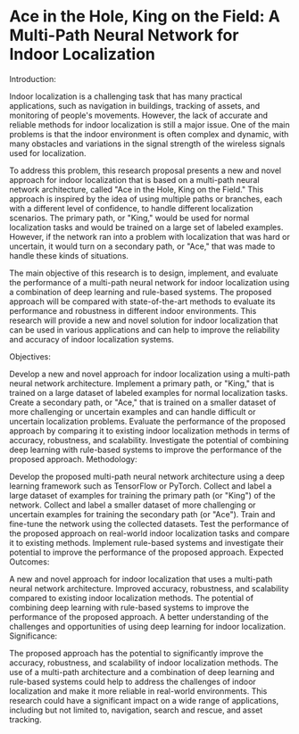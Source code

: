 # Ace in the Hole, King on the Field: A Multi-Path Neural Network for Indoor Localization  


Introduction:

Indoor localization is a challenging task that has many practical applications, such as navigation in buildings, tracking of assets, and monitoring of people's movements. However, the lack of accurate and reliable methods for indoor localization is still a major issue. One of the main problems is that the indoor environment is often complex and dynamic, with many obstacles and variations in the signal strength of the wireless signals used for localization.

To address this problem, this research proposal presents a new and novel approach for indoor localization that is based on a multi-path neural network architecture, called "Ace in the Hole, King on the Field." This approach is inspired by the idea of using multiple paths or branches, each with a different level of confidence, to handle different localization scenarios. The primary path, or "King," would be used for normal localization tasks and would be trained on a large set of labeled examples. However, if the network ran into a problem with localization that was hard or uncertain, it would turn on a secondary path, or "Ace," that was made to handle these kinds of situations.

The main objective of this research is to design, implement, and evaluate the performance of a multi-path neural network for indoor localization using a combination of deep learning and rule-based systems. The proposed approach will be compared with state-of-the-art methods to evaluate its performance and robustness in different indoor environments. This research will provide a new and novel solution for indoor localization that can be used in various applications and can help to improve the reliability and accuracy of indoor localization systems.

Objectives:

Develop a new and novel approach for indoor localization using a multi-path neural network architecture.
Implement a primary path, or "King," that is trained on a large dataset of labeled examples for normal localization tasks.
Create a secondary path, or "Ace," that is trained on a smaller dataset of more challenging or uncertain examples and can handle difficult or uncertain localization problems.
Evaluate the performance of the proposed approach by comparing it to existing indoor localization methods in terms of accuracy, robustness, and scalability.
Investigate the potential of combining deep learning with rule-based systems to improve the performance of the proposed approach.
Methodology:

Develop the proposed multi-path neural network architecture using a deep learning framework such as TensorFlow or PyTorch.
Collect and label a large dataset of examples for training the primary path (or "King") of the network.
Collect and label a smaller dataset of more challenging or uncertain examples for training the secondary path (or "Ace").
Train and fine-tune the network using the collected datasets.
Test the performance of the proposed approach on real-world indoor localization tasks and compare it to existing methods.
Implement rule-based systems and investigate their potential to improve the performance of the proposed approach.
Expected Outcomes:

A new and novel approach for indoor localization that uses a multi-path neural network architecture.
Improved accuracy, robustness, and scalability compared to existing indoor localization methods.
The potential of combining deep learning with rule-based systems to improve the performance of the proposed approach.
A better understanding of the challenges and opportunities of using deep learning for indoor localization.
Significance:

The proposed approach has the potential to significantly improve the accuracy, robustness, and scalability of indoor localization methods. The use of a multi-path architecture and a combination of deep learning and rule-based systems could help to address the challenges of indoor localization and make it more reliable in real-world environments. This research could have a significant impact on a wide range of applications, including but not limited to, navigation, search and rescue, and asset tracking.
